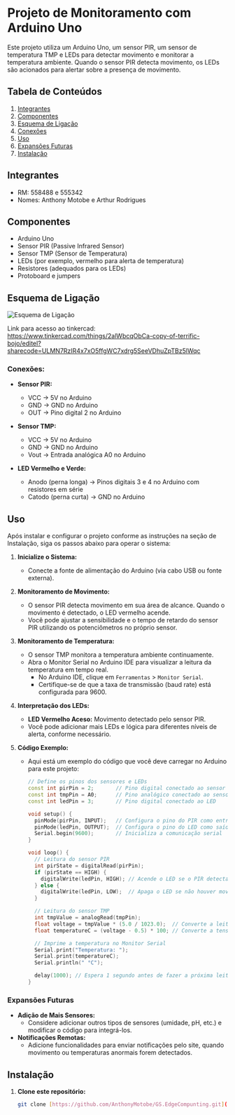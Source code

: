# Projeto de Monitoramento com Arduino Uno

Este projeto utiliza um Arduino Uno, um sensor PIR, um sensor de temperatura TMP e LEDs para detectar movimento e monitorar a temperatura ambiente. Quando o sensor PIR detecta movimento, os LEDs são acionados para alertar sobre a presença de movimento.

## Tabela de Conteúdos

1. [Integrantes](#Integrantes)
2. [Componentes](#componentes)
3. [Esquema de Ligação](#esquema-de-ligação)
4. [Conexões](#Conexões)
5. [Uso](#uso)
6. [Expansões Futuras](#Expansões-Futuras)
7. [Instalação](#instalação)

## Integrantes

 - RM: 558488 e 555342
 - Nomes: Anthony Motobe e Arthur Rodrigues

## Componentes

- Arduino Uno
- Sensor PIR (Passive Infrared Sensor)
- Sensor TMP (Sensor de Temperatura)
- LEDs (por exemplo, vermelho para alerta de temperatura)
- Resistores (adequados para os LEDs)
- Protoboard e jumpers

## Esquema de Ligação

![Esquema de Ligação](https://github.com/AnthonyMotobe/GS.EdgeComputing/assets/161531653/8ab03f72-63c2-4ee6-8d74-82279b251ecc)


Link para acesso ao tinkercad:
https://www.tinkercad.com/things/2alWbcqObCa-copy-of-terrific-bojo/editel?sharecode=ULMN7RzIR4x7xO5ffgWC7xdrg5SeeVDhuZpTBz5lWqc

### Conexões:

- **Sensor PIR:**
  - VCC -> 5V no Arduino
  - GND -> GND no Arduino
  - OUT -> Pino digital 2 no Arduino

- **Sensor TMP:**
  - VCC -> 5V no Arduino
  - GND -> GND no Arduino
  - Vout -> Entrada analógica A0 no Arduino

- **LED Vermelho e Verde:**
  - Anodo (perna longa) -> Pinos digitais 3 e 4 no Arduino com resistores em série
  - Catodo (perna curta) -> GND no Arduino

## Uso

Após instalar e configurar o projeto conforme as instruções na seção de Instalação, siga os passos abaixo para operar o sistema:

1. **Inicialize o Sistema:**
   - Conecte a fonte de alimentação do Arduino (via cabo USB ou fonte externa).

2. **Monitoramento de Movimento:**
   - O sensor PIR detecta movimento em sua área de alcance. Quando o movimento é detectado, o LED vermelho acende.
   - Você pode ajustar a sensibilidade e o tempo de retardo do sensor PIR utilizando os potenciômetros no próprio sensor.

3. **Monitoramento de Temperatura:**
   - O sensor TMP monitora a temperatura ambiente continuamente.
   - Abra o Monitor Serial no Arduino IDE para visualizar a leitura da temperatura em tempo real.
     - No Arduino IDE, clique em `Ferramentas` > `Monitor Serial`.
     - Certifique-se de que a taxa de transmissão (baud rate) está configurada para 9600.

4. **Interpretação dos LEDs:**
   - **LED Vermelho Aceso:** Movimento detectado pelo sensor PIR.
   - Você pode adicionar mais LEDs e lógica para diferentes níveis de alerta, conforme necessário.

5. **Código Exemplo:**
   - Aqui está um exemplo do código que você deve carregar no Arduino para este projeto:
     ```cpp
     // Define os pinos dos sensores e LEDs
     const int pirPin = 2;       // Pino digital conectado ao sensor PIR
     const int tmpPin = A0;      // Pino analógico conectado ao sensor TMP
     const int ledPin = 3;       // Pino digital conectado ao LED

     void setup() {
       pinMode(pirPin, INPUT);   // Configura o pino do PIR como entrada
       pinMode(ledPin, OUTPUT);  // Configura o pino do LED como saída
       Serial.begin(9600);       // Inicializa a comunicação serial
     }

     void loop() {
       // Leitura do sensor PIR
       int pirState = digitalRead(pirPin);
       if (pirState == HIGH) {
         digitalWrite(ledPin, HIGH); // Acende o LED se o PIR detectar movimento
       } else {
         digitalWrite(ledPin, LOW);  // Apaga o LED se não houver movimento
       }

       // Leitura do sensor TMP
       int tmpValue = analogRead(tmpPin);
       float voltage = tmpValue * (5.0 / 1023.0);  // Converte a leitura para tensão
       float temperatureC = (voltage - 0.5) * 100; // Converte a tensão para temperatura em Celsius

       // Imprime a temperatura no Monitor Serial
       Serial.print("Temperatura: ");
       Serial.print(temperatureC);
       Serial.println(" °C");

       delay(1000); // Espera 1 segundo antes de fazer a próxima leitura
     }
     ```

### Expansões Futuras
- **Adição de Mais Sensores:**
  - Considere adicionar outros tipos de sensores (umidade, pH, etc.) e modificar o código para integrá-los.
- **Notificações Remotas:**
  - Adicione funcionalidades para enviar notificações pelo site, quando movimento ou temperaturas anormais forem detectados.


## Instalação

1. **Clone este repositório:**
   ```bash
   git clone [https://github.com/AnthonyMotobe/GS.EdgeCompunting.git](https://github.com/AnthonyMotobe/GS-EdgeComputing)
